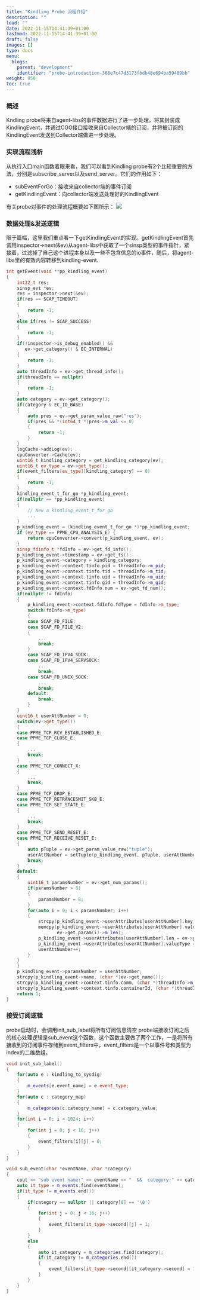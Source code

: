 ```yaml
---
title: "Kindling Probe 流程介绍"
description: ""
lead: ""
date: 2022-11-15T14:41:39+01:00
lastmod: 2022-11-15T14:41:39+01:00
draft: false
images: []
type: docs
menu:
  blogs:
    parent: "development"
    identifier: "probe-introduction-368e7c47d3173fbdb48e694ba59489bb"
weight: 050
toc: true
---
```

### 概述
Kndling probe将来自agent-libs的事件数据进行了进一步处理，将其封装成KindlingEvent，并通过CGO接口接收来自Collector端的订阅，并将被订阅的KindlingEvent发送到Collector端做进一步处理。

### 实现流程浅析
从执行入口main函数着眼来看，我们可以看到Kindling probe有2个比较重要的方法，分别是subscribe_server以及send_server。它们的作用如下：

- subEventForGo：接收来自collector端的事件订阅
- getKindlingEvent：向collector端发送处理好的KindlingEvent

有关probe对事件的处理流程概要如下图所示：
![](probe-pattern.png)

### 数据处理&发送逻辑
限于篇幅，这里我们重点看一下getKindlingEvent的实现。getKindlingEvent首先调用inspector->next(&ev)从agent-libs中获取了一个sinsp类型的事件指针，紧接着，过滤掉了自己这个进程本身以及一些不包含信息的io事件，随后，将agent-libs里的有效内容转移到kindling-event.

```cpp
int getEvent(void **pp_kindling_event)
{
	int32_t res;
	sinsp_evt *ev;
	res = inspector->next(&ev);
	if(res == SCAP_TIMEOUT)
	{
		return -1;
	}
	else if(res != SCAP_SUCCESS)
	{
		return -1;
	}
	if(!inspector->is_debug_enabled() &&
	   ev->get_category() & EC_INTERNAL)
	{
		return -1;
	}
	auto threadInfo = ev->get_thread_info();
	if(threadInfo == nullptr)
	{
		return -1;
	}
	auto category = ev->get_category();
	if(category & EC_IO_BASE)
	{
		auto pres = ev->get_param_value_raw("res");
		if(pres && *(int64_t *)pres->m_val <= 0)
		{
			return -1;
		}
	}
    logCache->addLog(ev);
	cpuConverter->Cache(ev);
	uint16_t kindling_category = get_kindling_category(ev);
	uint16_t ev_type = ev->get_type();
	if(event_filters[ev_type][kindling_category] == 0)
	{
		return -1;
	}
	kindling_event_t_for_go *p_kindling_event;
	if(nullptr == *pp_kindling_event)
	{
		// New a kindling_event_t_for_go
        ...
	}
	p_kindling_event = (kindling_event_t_for_go *)*pp_kindling_event;
	if (ev_type == PPME_CPU_ANALYSIS_E) {
	    return cpuConverter->convert(p_kindling_event, ev);
	}
	sinsp_fdinfo_t *fdInfo = ev->get_fd_info();
	p_kindling_event->timestamp = ev->get_ts();
	p_kindling_event->category = kindling_category;
	p_kindling_event->context.tinfo.pid = threadInfo->m_pid;
	p_kindling_event->context.tinfo.tid = threadInfo->m_tid;
	p_kindling_event->context.tinfo.uid = threadInfo->m_uid;
	p_kindling_event->context.tinfo.gid = threadInfo->m_gid;
	p_kindling_event->context.fdInfo.num = ev->get_fd_num();
	if(nullptr != fdInfo)
	{
		p_kindling_event->context.fdInfo.fdType = fdInfo->m_type;
		switch(fdInfo->m_type)
		{
		case SCAP_FD_FILE:
		case SCAP_FD_FILE_V2:
		{
			...
			break;
		}
		case SCAP_FD_IPV4_SOCK:
		case SCAP_FD_IPV4_SERVSOCK:
			...
			break;
		case SCAP_FD_UNIX_SOCK:
			...
			break;
		default:
			break;
		}
	}
	uint16_t userAttNumber = 0;
	switch(ev->get_type())
	{
	case PPME_TCP_RCV_ESTABLISHED_E:
	case PPME_TCP_CLOSE_E:
	{
		...
		break;
	}
	case PPME_TCP_CONNECT_X:
	{
		...
		break;
	}
	case PPME_TCP_DROP_E:
	case PPME_TCP_RETRANCESMIT_SKB_E:
	case PPME_TCP_SET_STATE_E:
	{
		...
		break;
	}
	case PPME_TCP_SEND_RESET_E:
	case PPME_TCP_RECEIVE_RESET_E:
	{
		auto pTuple = ev->get_param_value_raw("tuple");
		userAttNumber = setTuple(p_kindling_event, pTuple, userAttNumber);
		break;
	}
	default:
	{
		uint16_t paramsNumber = ev->get_num_params();
		if(paramsNumber > 8)
		{
			paramsNumber = 8;
		}
		for(auto i = 0; i < paramsNumber; i++)
		{
			strcpy(p_kindling_event->userAttributes[userAttNumber].key, (char *)ev->get_param_name(i));
			memcpy(p_kindling_event->userAttributes[userAttNumber].value, ev->get_param(i)->m_val,
			       ev->get_param(i)->m_len);
			p_kindling_event->userAttributes[userAttNumber].len = ev->get_param(i)->m_len;
			p_kindling_event->userAttributes[userAttNumber].valueType = get_type(ev->get_param_info(i)->type);
			userAttNumber++;
		}
	}
	}
	p_kindling_event->paramsNumber = userAttNumber;
	strcpy(p_kindling_event->name, (char *)ev->get_name());
	strcpy(p_kindling_event->context.tinfo.comm, (char *)threadInfo->m_comm.data());
	strcpy(p_kindling_event->context.tinfo.containerId, (char *)threadInfo->m_container_id.data());
	return 1;
}
```

### 接受订阅逻辑

probe启动时，会调用init_sub_label将所有订阅信息清空
probe端接收订阅之后的核心处理逻辑是sub_event这个函数，这个函数主要做了两个工作，一是将所有接收到的订阅事件存储到event_filters中，event_filters是一个以事件号和类型为index的二维数组。

```cpp
void init_sub_label()
{
	for(auto e : kindling_to_sysdig)
	{
		m_events[e.event_name] = e.event_type;
	}
	for(auto c : category_map)
	{
		m_categories[c.cateogry_name] = c.category_value;
	}
	for(int i = 0; i < 1024; i++)
	{
		for(int j = 0; j < 16; j++)
		{
			event_filters[i][j] = 0;
		}
	}
}

void sub_event(char *eventName, char *category)
{
	cout << "sub event name:" << eventName << "  &&  category:" << category << endl;
	auto it_type = m_events.find(eventName);
	if(it_type != m_events.end())
	{
		if(category == nullptr || category[0] == '\0')
		{
			for(int j = 0; j < 16; j++)
			{
				event_filters[it_type->second][j] = 1;
			}
		}
		else
		{
			auto it_category = m_categories.find(category);
			if(it_category != m_categories.end())
			{
				event_filters[it_type->second][it_category->second] = 1;
			}
		}
	}
}
```
